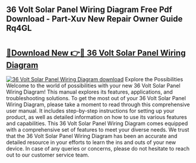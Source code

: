 ## 36 Volt Solar Panel Wiring Diagram Free Pdf Download - Part-Xuv New Repair Owner Guide Rq4GL

# <h2><a href="http://dfk0l5.blite.top/?on=36+Volt+Solar+Panel+Wiring+Diagram">🔗Download New 👉🔴 36 Volt Solar Panel Wiring Diagram</a></h2>

[![36 Volt Solar Panel Wiring Diagram download](https://i.imgur.com/lujVjoI.png)](http://dfk0l5.blite.top/?on=36+Volt+Solar+Panel+Wiring+Diagram)
Explore the Possibilities Welcome to the world of possibilities with your new 36 Volt Solar Panel Wiring Diagram! This manual explores its features, applications, and troubleshooting solutions. To get the most out of your 36 Volt Solar Panel Wiring Diagram, please take a moment to read through this comprehensive user manual. It includes step-by-step instructions for setting up your product, as well as detailed information on how to use its various features and capabilities. This 36 Volt Solar Panel Wiring Diagram comes equipped with a comprehensive set of features to meet your diverse needs. We trust that the 36 Volt Solar Panel Wiring Diagram has been an accurate and detailed resource in your efforts to learn the ins and outs of your new device. In case of any queries or concerns, please do not hesitate to reach out to our customer service team.
